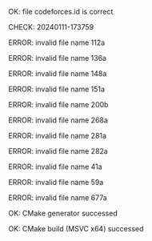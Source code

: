 OK: file codeforces.id is correct
CHECK: 20240111-173759
ERROR: invalid file name 112a
ERROR: invalid file name 136a
ERROR: invalid file name 148a
ERROR: invalid file name 151a
ERROR: invalid file name 200b
ERROR: invalid file name 268a
ERROR: invalid file name 281a
ERROR: invalid file name 282a
ERROR: invalid file name 41a
ERROR: invalid file name 59a
ERROR: invalid file name 677a
OK: CMake generator successed
OK: CMake build (MSVC x64) successed
